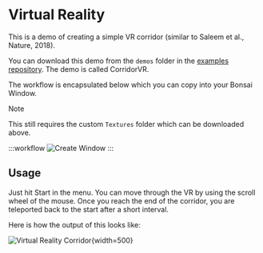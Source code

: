 # Virtual Reality

This is a demo of creating a simple VR corridor (similar to Saleem et al., Nature, 2018).

You can download this demo from the `demos` folder in the [examples repository](https://github.com/bonvision/examples). The demo is called CorridorVR.

The workflow is encapsulated below which you can copy into your Bonsai Window.

> [!NOTE]
> This still requires the custom `Textures` folder which can be downloaded above.

:::workflow
![Create Window](../../workflows/demo-vr.bonsai)
:::


## Usage
Just hit Start in the menu. You can move through the VR by using the scroll wheel of the mouse. Once you reach the end of the corridor, you are teleported back to the start after a short interval.

Here is how the output of this looks like:

![Virtual Reality Corridor](~/images/VR_trim2.webp){width=500} 
